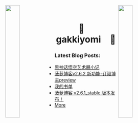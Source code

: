 

<img align="left" src="https://user-images.githubusercontent.com/65187002/144930161-2f783401-8d27-4fdf-a2f7-cc0ba32f1f1f.gif" width="30%" style="display:inline;"><img align="right" src="https://user-images.githubusercontent.com/65187002/144930161-2f783401-8d27-4fdf-a2f7-cc0ba32f1f1f.gif" width="30%" style="display:inline;">
<br>
<p align="center">
    <h1 align="center">🌟&emsp;gakkiyomi&emsp;🌟</h1>
</p>



### Latest Blog Posts:

* [黑神话悟空艺术展小记](https://dev.gakkiyomi.blog/articles/2025/05/31/1748691385877.html)
* [菠萝博客v2.6.2 新功能-订阅博主preview](https://dev.gakkiyomi.blog/articles/2025/05/24/1748089282049.html)
* [我的书单](https://dev.gakkiyomi.blog/books)
* [菠萝博客 v2.6.1_stable 版本发布！](https://dev.gakkiyomi.blog/articles/2025/05/17/1747451410051.html)
* [More](https://dev.gakkiyomi.blog)

  